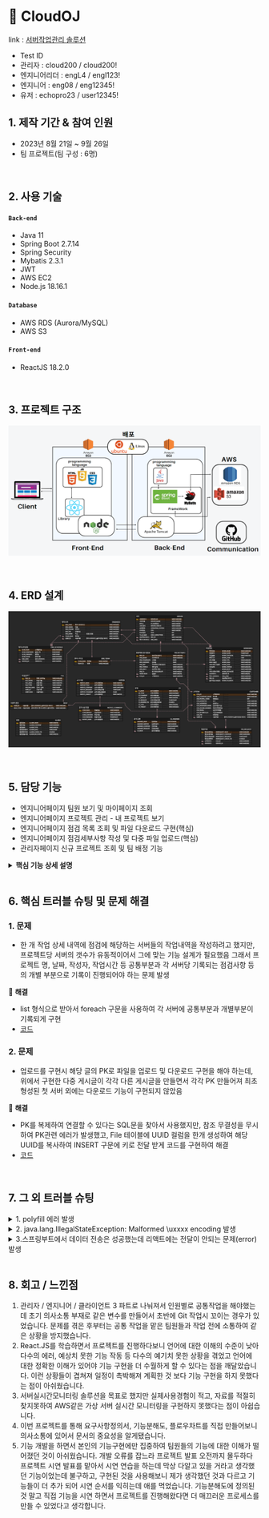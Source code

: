 # :pushpin: CloudOJ
link : [서버작업관리 솔루션](http://3.35.150.190:3000/) 
- Test ID
- 관리자 : cloud200 / cloud200!
- 엔지니어리더 : engL4 / engl123!
- 엔지니어 : eng08 / eng12345!
- 유저 : echopro23 / user12345!


## 1. 제작 기간 & 참여 인원
- 2023년 8월 21일 ~ 9월 26일
- 팀 프로젝트(팀 구성 : 6명)

</br>

## 2. 사용 기술
#### `Back-end`
  - Java 11
  - Spring Boot 2.7.14
  - Spring Security
  - Mybatis 2.3.1
  - JWT
  - AWS EC2
  - Node.js 18.16.1
#### `Database`  
  - AWS RDS (Aurora/MySQL)
  - AWS S3
#### `Front-end`
  - ReactJS 18.2.0

</br>

## 3. 프로젝트 구조
![](https://github.com/LooklikeDinosour/OJFinalProject/blob/master/architecture.png)

</br>


## 4. ERD 설계
![](https://github.com/LooklikeDinosour/OJFinalProject/blob/5949d48899e9d1b7a108c6bd199294babb59bfbf/CloudOJ_ERD.png)

</br>

## 5. 담당 기능
- 엔지니어페이지 팀원 보기 및 마이페이지 조회
- 엔지니어페이지 프로젝트 관리 - 내 프로젝트 보기
- 엔지니어페이지 점검 목록 조회 및 파일 다운로드 구현(핵심)
- 엔지니어페이지 점검세부사항 작성 및 다중 파일 업로드(핵심)
- 관리자페이지 신규 프로젝트 조회 및 팀 배정 기능


<details>
<summary><b>핵심 기능 상세 설명</b></summary>
<div markdown="1">

### 5.1. 프로젝트 전체 흐름 (프로젝트 구조처럼 흐름 한번 다시 만들기)



### 5.2. 핵심 기능 구현
- 점검세부사항 작성 및 다중 파일업로드 기능은 점검 사항을 기록하는 핵심적인 기능
- 다중 파일 업로드는 업로드한 파일이 몇 개인지만 볼 수 있는 <input multiple>형식이 아니라 파일추가 버튼으로 <input=file>을 각각 추가하여 무엇을 업로드 했는지 볼 수 있게 구현
- 업로드 파일은 스토리지 확장성을 위해 AWS S3에 저장했고, 프론트에서 1차적으로 파일 추가와 첨부 숫자가 미 일치시 작성이 되지 않게 제한조건, 백엔드에서 다중파일에 전달되지 않은 값은 제거하게 2차로 코드 설정함

### 프론트엔드 코드
:pushpin:점검세부사항 페이지
- [관련코드](react/src/enMain/EnWorkDetail.js)
  
### 백엔드 코드
:pushpin:점검세부사항 코드
- [관련 코드1 엔지니어 Controller](https://github.com/LooklikeDinosour/OJFinalProject/blob/892c08cfb98ef43fc36332d02e4409187235f14f/springboot/src/main/java/com/server/cloud/engineer/controller/EngineerController.java#L88)
- [관련 코드2 ServiceImpl](https://github.com/LooklikeDinosour/OJFinalProject/blob/892c08cfb98ef43fc36332d02e4409187235f14f/springboot/src/main/java/com/server/cloud/engineer/service/EngineerServiceImpl.java#L43C1-L43C1)
  
:pushpin:업로드 관련 코드
- [관련 코드1 AWS Controller](https://github.com/LooklikeDinosour/OJFinalProject/blob/892c08cfb98ef43fc36332d02e4409187235f14f/springboot/src/main/java/com/server/cloud/s3/AwsApiController.java#L146)
- [관련 코드2 ServiceImpl](https://github.com/LooklikeDinosour/OJFinalProject/blob/892c08cfb98ef43fc36332d02e4409187235f14f/springboot/src/main/java/com/server/cloud/s3/AwsServiceImpl.java#L64)
- [관련 코드3 점검 세부사항 작성 SQL](https://github.com/LooklikeDinosour/OJFinalProject/blob/892c08cfb98ef43fc36332d02e4409187235f14f/springboot/src/main/resources/mapper/EngineerMapper.xml#L64)
- [관련 코드4 다중파일 업로드](https://github.com/LooklikeDinosour/OJFinalProject/blob/892c08cfb98ef43fc36332d02e4409187235f14f/springboot/src/main/resources/mapper/AwsMapper.xml#L97C2-L97C2)


</div>
</details>

</br>

## 6. 핵심 트러블 슈팅 및 문제 해결

### 1. 문제
- 한 개 작업 상세 내역에 점검에 해당하는 서버들의 작업내역을 작성하려고 했지만, 프로젝트당 서버의 갯수가 유동적이어서 그에 맞는 기능 설계가 필요했음
  그래서 프로젝트 명, 날짜, 작성자, 작업시간 등 공통부분과 각 서버당 기록되는 점검사항 등의 개별 부분으로 기록이 진행되어야 하는 문제 발생

📌 **해결**
- list 형식으로 받아서 foreach 구문을 사용하여 각 서버에 공통부분과 개별부분이 기록되게 구현 
- [코드](https://github.com/LooklikeDinosour/OJFinalProject/blob/892c08cfb98ef43fc36332d02e4409187235f14f/springboot/src/main/resources/mapper/EngineerMapper.xml#L64)

### 2. 문제
- 업로드를 구현시 해당 글의 PK로 파일을 업로드 및 다운로드 구현을 해야 하는데, 위에서 구현한 다중 게시글이 각각 다른 게시글을 만들면서 각각 PK 만들어져
  최초 형성된 첫 서버 외에는 다운로드 기능이 구현되지 않았음

📌 **해결**
- PK를 복제하여 연결할 수 있다는 SQL문을 찾아서 사용했지만, 참조 무결성을 무시하여 PK관련 에러가 발생했고,
  File 테이블에 UUID 컬럼을 한개 생성하여 해당 UUID를 복사하여 INSERT 구문에 키로 전달 받게 코드를 구현하여 해결
- [코드](https://github.com/LooklikeDinosour/OJFinalProject/blob/892c08cfb98ef43fc36332d02e4409187235f14f/springboot/src/main/resources/mapper/AwsMapper.xml#L97C2-L97C2)

</br>


## 7. 그 외 트러블 슈팅

<details>
<summary>1. polyfill 에러 발생 </summary>
<div markdown="1">
  
  - 같은 페이지를 작업하던 팀원들은 에러가 나지 않았지만, 갑자기 나에게만 발생하는 것을 보고 전체 페이지를 읽어보니 오타로 발생한 알파벳이 express.js에 자동으로 import되면서 생긴문제
  - 리액트 polyfill 9개 에러 발생하였고, 오타로 발생한 알파벳이 express.js에 자동으로 import되면서 생긴 오류 import 구문 제거로 해결

</div>
</details>

<details>
  
<summary>2. java.lang.IllegalStateException: Malformed \uxxxx encoding 발생 </summary>
<div markdown="1">
  
  - application.properties에 경로 복사하고 상기 에러가 발생하였고, 경로 / -> \ 로 바꿔서 해결
  
</div>
</details>

<details>
<summary>3.스프링부트에서 데이터 전송은 성공했는데 리액트에는 전달이 안되는 문제(error) 발생</summary>
<div markdown="1">

  -  스프링부트에서 컨트롤러 공용주소를 @RequestMapping()처리한 것을 리액트 프록시 설정에서 주소를 지정해줘서 해결함
  -  [코드](https://github.com/LooklikeDinosour/OJFinalProject/blob/892c08cfb98ef43fc36332d02e4409187235f14f/react/src/setupProxy.js#L6C3-L6C3)

</div>  
</details>

    
</br>

## 8. 회고 / 느낀점
1. 관리자 / 엔지니어 / 클라이언트 3 파트로 나눠져서 인원별로 공통작업을 해야했는데 초기 의사소통 부재로 같은 변수를 만들어서 초반에 Git 작업시 꼬이는 경우가 있었습니다.
   문제를 겪은 후부터는 공통 작업을 맡은 팀원들과 작업 전에 소통하여 같은 상황을 방지했습니다.
2. React.JS를 학습하면서 프로젝트를 진행하다보니 언어에 대한 이해의 수준이 낮아 다수의 에러, 예상치 못한 기능 작동 등 다수의 예기치 못한 상황을 겪었고
   언어에 대한 정확한 이해가 있어야 기능 구현을 더 수월하게 할 수 있다는 점을 깨달았습니다. 이런 상황들이 겹쳐져 일정이 촉박해져 계획한 것 보다 기능 구현을 하지 못했다는 점이 아쉬웠습니다.
3. 서버실시간모니터링 솔루션을 목표로 했지만 실제사용경험이 적고, 자료를 적절히 찾지못하여 AWS같은 가상 서버 실시간 모니터링을 구현하지 못했다는 점이 아쉽습니다.
4. 이번 프로젝트를 통해 요구사항정의서, 기능분해도, 플로우차트를 직접 만들어보니 의사소통에 있어서 문서의 중요성을 알게됐습니다.
5. 기능 개발을 하면서 본인의 기능구현에만 집중하여 팀원들의 기능에 대한 이해가 떨어졌던 것이 아쉬웠습니다. 개발 오류를 잡느라 프로젝트 발표 오전까지 몰두하다 프로젝트 시연 발표를 맡아서 시연 연습을 하는데
   막상 다알고 있을 거라고 생각했던 기능이었는데 불구하고, 구현된 것을 사용해보니 제가 생각했던 것과 다르고 기능들이 더 추가 되어 시연 순서를 익히는데 애를 먹었습니다. 기능분해도에 정의된 것 말고 직접 기능을 시연    하면서 프로젝트를 진행해왔다면 더 매끄러운 프로세스를 만들 수 있었다고 생각합니다.

